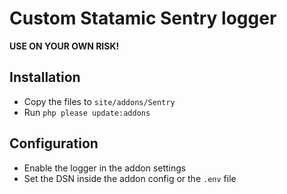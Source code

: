 # Custom Statamic Sentry logger

**USE ON YOUR OWN RISK!**

## Installation

 - Copy the files to `site/addons/Sentry`
 - Run `php please update:addons`

## Configuration

 - Enable the logger in the addon settings
 - Set the DSN inside the addon config or the `.env` file

